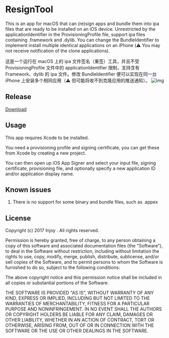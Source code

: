 # ResignTool
This is an app for macOS that can (re)sign apps and bundle them into ipa files that are ready to be installed on an iOS device. Unrestricted by the applicationIdentifier in the ProvisioningProfile file, support ipa files containing .framework and .dylib. You can change the BundleIdentifier to implement install multiple identical applications on an iPhone (⚠️ You may not receive notification of the clone applications).

这是一个运行在 macOS 上的 ipa 文件签名（重签）工具，并且不受 ProvisioningProfile 文件中的 applicationIdentifier 限制，支持含有 Framework、dylib 的 ipa 文件。修改 BundleIdentifier 便可以实现在同一台 iPhone 上安装多个相同应用（⚠️ 但可能将收不到克隆应用的推送通知）。
![img](https://s3-qcloud.meiqiausercontent.com/pics.meiqia.bucket/5869/-/613c9c3971267497338e8fac6b7e3875.png)

## Release

[Download](https://github.com/InjoyDeng/ResignTool/releases)

## Usage

This app requires Xcode to be installed.

You need a provisioning profile and signing certificate, you can get these from Xcode by creating a new project.

You can then open up iOS App Signer and select your input file, signing certificate, provisioning file, and optionally specify a new application ID and/or application display name.

## Known issues
1. There is no support for some binary and bundle files, such as .appex

## License
Copyright (c) 2017 Injoy . All rights reserved.

Permission is hereby granted, free of charge, to any person obtaining a copy of this software and associated documentation files (the "Software"), to deal in the Software without restriction, including without limitation the rights to use, copy, modify, merge, publish, distribute, sublicense, and/or sell copies of the Software, and to permit persons to whom the Software is furnished to do so, subject to the following conditions:

The above copyright notice and this permission notice shall be included in all copies or substantial portions of the Software.

THE SOFTWARE IS PROVIDED "AS IS", WITHOUT WARRANTY OF ANY KIND, EXPRESS OR IMPLIED, INCLUDING BUT NOT LIMITED TO THE WARRANTIES OF MERCHANTABILITY, FITNESS FOR A PARTICULAR PURPOSE AND NONINFRINGEMENT. IN NO EVENT SHALL THE AUTHORS OR COPYRIGHT HOLDERS BE LIABLE FOR ANY CLAIM, DAMAGES OR OTHER LIABILITY, WHETHER IN AN ACTION OF CONTRACT, TORT OR OTHERWISE, ARISING FROM, OUT OF OR IN CONNECTION WITH THE SOFTWARE OR THE USE OR OTHER DEALINGS IN THE SOFTWARE.

